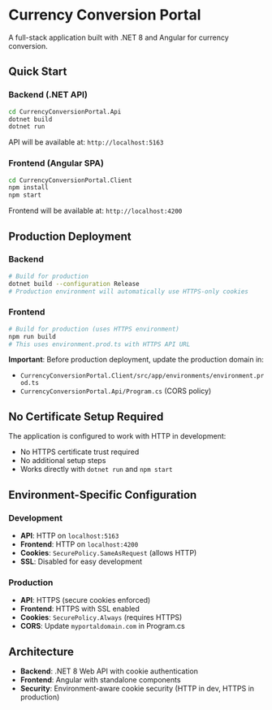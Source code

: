 # Currency Conversion Portal

A full-stack application built with .NET 8 and Angular for currency conversion.

## Quick Start

### Backend (.NET API)
```bash
cd CurrencyConversionPortal.Api
dotnet build
dotnet run
```
API will be available at: `http://localhost:5163`

### Frontend (Angular SPA)
```bash
cd CurrencyConversionPortal.Client
npm install
npm start
```
Frontend will be available at: `http://localhost:4200`

## Production Deployment

### Backend
```bash
# Build for production
dotnet build --configuration Release
# Production environment will automatically use HTTPS-only cookies
```

### Frontend  
```bash
# Build for production (uses HTTPS environment)
npm run build
# This uses environment.prod.ts with HTTPS API URL
```

**Important**: Before production deployment, update the production domain in:
- `CurrencyConversionPortal.Client/src/app/environments/environment.prod.ts`
- `CurrencyConversionPortal.Api/Program.cs` (CORS policy)

## No Certificate Setup Required

The application is configured to work with HTTP in development:
- No HTTPS certificate trust required
- No additional setup steps
- Works directly with `dotnet run` and `npm start`

## Environment-Specific Configuration

### Development
- **API**: HTTP on `localhost:5163`
- **Frontend**: HTTP on `localhost:4200`
- **Cookies**: `SecurePolicy.SameAsRequest` (allows HTTP)
- **SSL**: Disabled for easy development

### Production
- **API**: HTTPS (secure cookies enforced)
- **Frontend**: HTTPS with SSL enabled
- **Cookies**: `SecurePolicy.Always` (requires HTTPS)
- **CORS**: Update `myportaldomain.com` in Program.cs

## Architecture

- **Backend**: .NET 8 Web API with cookie authentication
- **Frontend**: Angular with standalone components
- **Security**: Environment-aware cookie security (HTTP in dev, HTTPS in production)
